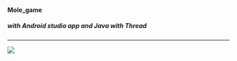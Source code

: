 #### Mole_game
##### with Android studio app and Java with Thread
--------------------------------------------

<img src="D:\smhrd\androidprojects\molegamecapture.png">
